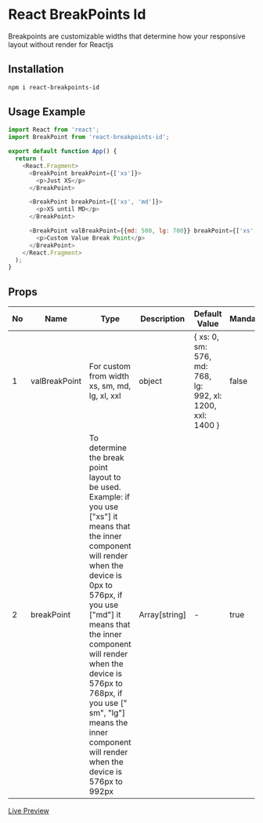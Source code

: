 # React BreakPoints Id

Breakpoints are customizable widths that determine how your responsive layout without render for Reactjs

## Installation

```bash
npm i react-breakpoints-id
```

## Usage Example

```javascript
import React from 'react';
import BreakPoint from 'react-breakpoints-id';

export default function App() {
  return (
    <React.Fragment>
      <BreakPoint breakPoint={['xs']}>
        <p>Just XS</p>
      </BreakPoint>

      <BreakPoint breakPoint={['xs', 'md']}>
        <p>XS until MD</p>
      </BreakPoint>

      <BreakPoint valBreakPoint={{md: 500, lg: 700}} breakPoint={['xs', 'md']}>
        <p>Custom Value Break Point</p>
      </BreakPoint>
    </React.Fragment>
  );
}

```

## Props

No | Name | Type | Description | Default Value | Mandatory
-- | ---- | ---  | --- | --- | ---
1  | valBreakPoint | For custom from width xs, sm, md, lg, xl, xxl | object | { xs: 0, sm: 576, md: 768, lg: 992, xl: 1200, xxl: 1400 } | false
2  | breakPoint | To determine the break point layout to be used. Example: if you use ["xs"] it means that the inner component will render when the device is 0px to 576px, if you use ["md"] it means that the inner component will render when the device is 576px to 768px, if you use [" sm", "lg"] means the inner component will render when the device is 576px to 992px | Array[string] | - | true

[Live Preview](https://stackblitz.com/edit/react-l7qco7?file=src/App.js)